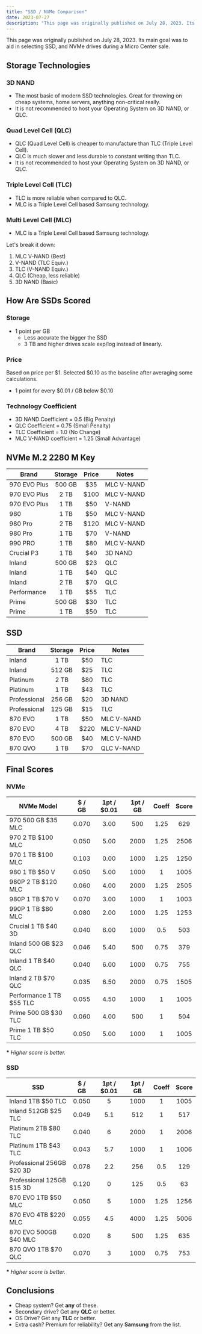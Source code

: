 ```yaml
---
title: "SSD / NVMe Comparison"
date: 2023-07-27
description: "This page was originally published on July 28, 2023. Its main goal was to aid in selecting SSD, and NVMe drives during a Micro Center sale."
---
```


This page was originally published on July 28, 2023. Its main goal was to aid in selecting SSD, and NVMe drives during a Micro Center sale.

## Storage Technologies

### 3D NAND

- The most basic of modern SSD technologies. Great for throwing on cheap systems, home servers, anything non-critical really.
- It is not recommended to host your Operating System on 3D NAND, or QLC.

### Quad Level Cell (QLC)

- QLC (Quad Level Cell) is cheaper to manufacture than TLC (Triple Level Cell).
- QLC is much slower and less durable to constant writing than TLC.
- It is not recommended to host your Operating System on 3D NAND, or QLC.

### Triple Level Cell (TLC)

- TLC is more reliable when compared to QLC.
- MLC is a Triple Level Cell based Samsung technology.

### Multi Level Cell (MLC)

- MLC is a Triple Level Cell based Samsung technology.

Let's break it down:

1. MLC V-NAND (Best)
2. V-NAND (TLC Equiv.)
3. TLC (V-NAND Equiv.)
4. QLC (Cheap, less reliable)
5. 3D NAND (Basic)

## How Are SSDs Scored

### Storage

- 1 point per GB
  - Less accurate the bigger the SSD
  - 3 TB and higher drives scale exp/log instead of linearly.

### Price

Based on price per $1.
Selected $0.10 as the baseline after averaging some calculations.

- 1 point for every $0.01 / GB below $0.10

### Technology Coefficient

- 3D NAND Coefficient = 0.5 (Big Penalty)
- QLC Coefficient = 0.75 (Small Penalty)
- TLC Coefficient = 1.0 (No Change)
- MLC V-NAND coefficient = 1.25 (Small Advantage)

## NVMe M.2 2280 M Key

| Brand        | Storage | Price | Notes      |
| ------------ | :-----: | :---: | ---------- |
| 970 EVO Plus | 500 GB  |  $35  | MLC V-NAND |
| 970 EVO Plus |  2 TB   | $100  | MLC V-NAND |
| 970 EVO Plus |  1 TB   |  $50  | V-NAND     |
| 980          |  1 TB   |  $50  | MLC V-NAND |
| 980 Pro      |  2 TB   | $120  | MLC V-NAND |
| 980 Pro      |  1 TB   |  $70  | V-NAND     |
| 990 PRO      |  1 TB   |  $80  | MLC V-NAND |
| Crucial P3   |  1 TB   |  $40  | 3D NAND    |
| Inland       | 500 GB  |  $23  | QLC        |
| Inland       |  1 TB   |  $40  | QLC        |
| Inland       |  2 TB   |  $70  | QLC        |
| Performance  |  1 TB   |  $55  | TLC        |
| Prime        | 500 GB  |  $30  | TLC        |
| Prime        |  1 TB   |  $50  | TLC        |

## SSD

| Brand        | Storage | Price | Notes      |
| ------------ | :-----: | :---: | ---------- |
| Inland       |  1 TB   |  $50  | TLC        |
| Inland       | 512 GB  |  $25  | TLC        |
| Platinum     |  2 TB   |  $80  | TLC        |
| Platinum     |  1 TB   |  $43  | TLC        |
| Professional | 256 GB  |  $20  | 3D NAND    |
| Professional | 125 GB  |  $15  | TLC        |
| 870 EVO      |  1 TB   |  $50  | MLC V-NAND |
| 870 EVO      |  4 TB   | $220  | MLC V-NAND |
| 870 EVO      | 500 GB  |  $40  | MLC V-NAND |
| 870 QVO      |  1 TB   |  $70  | QLC V-NAND |

## Final Scores

### NVMe

| NVMe Model               | $ / GB | 1pt / $0.01 | 1pt / GB | Coeff | Score |
| ------------------------ | :----: | :---------: | :------: | :---: | :---: |
| 970 500 GB $35 MLC       | 0.070  |    3.00     |   500    | 1.25  |  629  |
| 970 2 TB $100 MLC        | 0.050  |    5.00     |   2000   | 1.25  | 2506  |
| 970 1 TB $100 MLC        | 0.103  |    0.00     |   1000   | 1.25  | 1250  |
| 980 1 TB $50 V           | 0.050  |    5.00     |   1000   |   1   | 1005  |
| 980P 2 TB $120 MLC       | 0.060  |    4.00     |   2000   | 1.25  | 2505  |
| 980P 1 TB $70 V          | 0.070  |    3.00     |   1000   |   1   | 1003  |
| 990P 1 TB $80 MLC        | 0.080  |    2.00     |   1000   | 1.25  | 1253  |
| Crucial 1 TB $40 3D      | 0.040  |    6.00     |   1000   |  0.5  |  503  |
| Inland 500 GB $23 QLC    | 0.046  |    5.40     |   500    | 0.75  |  379  |
| Inland 1 TB $40 QLC      | 0.040  |    6.00     |   1000   | 0.75  |  755  |
| Inland 2 TB $70 QLC      | 0.035  |    6.50     |   2000   | 0.75  | 1505  |
| Performance 1 TB $55 TLC | 0.055  |    4.50     |   1000   |   1   | 1005  |
| Prime 500 GB $30 TLC     | 0.060  |    4.00     |   500    |   1   |  504  |
| Prime 1 TB $50 TLC       | 0.050  |    5.00     |   1000   |   1   | 1005  |

**\*** _Higher score is better._

### SSD

| SSD                       | $ / GB | 1pt / $0.01 | 1pt / GB | Coeff | Score |
| ------------------------- | :----: | :---------: | :------: | :---: | :---: |
| Inland 1TB $50 TLC        | 0.050  |      5      |   1000   |   1   | 1005  |
| Inland 512GB $25 TLC      | 0.049  |     5.1     |   512    |   1   |  517  |
| Platinum 2TB $80 TLC      | 0.040  |      6      |   2000   |   1   | 2006  |
| Platinum 1TB $43 TLC      | 0.043  |     5.7     |   1000   |   1   | 1006  |
| Professional 256GB $20 3D | 0.078  |     2.2     |   256    |  0.5  |  129  |
| Professional 125GB $15 3D | 0.120  |      0      |   125    |  0.5  |  63   |
| 870 EVO 1TB $50 MLC       | 0.050  |      5      |   1000   | 1.25  | 1256  |
| 870 EVO 4TB $220 MLC      | 0.055  |     4.5     |   4000   | 1.25  | 5006  |
| 870 EVO 500GB $40 MLC     | 0.020  |      8      |   500    | 1.25  |  635  |
| 870 QVO 1TB $70 QLC       | 0.070  |      3      |   1000   | 0.75  |  753  |

**\*** _Higher score is better._

## Conclusions

- Cheap system? Get **any** of these.
- Secondary drive? Get any **QLC** or better.
- OS Drive? Get any **TLC** or better.
- Extra cash? Premium for reliability? Get any **Samsung** from the list.
